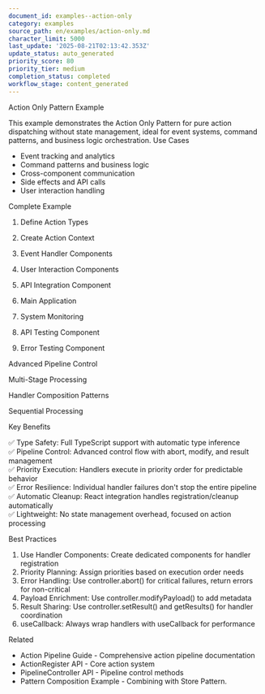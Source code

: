 ```yaml
---
document_id: examples--action-only
category: examples
source_path: en/examples/action-only.md
character_limit: 5000
last_update: '2025-08-21T02:13:42.353Z'
update_status: auto_generated
priority_score: 80
priority_tier: medium
completion_status: completed
workflow_stage: content_generated
---
```

Action Only Pattern Example

This example demonstrates the Action Only Pattern for pure action dispatching without state management, ideal for event systems, command patterns, and business logic orchestration. Use Cases

- Event tracking and analytics
- Command patterns and business logic
- Cross-component communication
- Side effects and API calls
- User interaction handling

Complete Example

1. Define Action Types

2. Create Action Context

3. Event Handler Components

4. User Interaction Components

5. API Integration Component

6. Main Application

7. System Monitoring

8. API Testing Component

9. Error Testing Component

Advanced Pipeline Control

Multi-Stage Processing

Handler Composition Patterns

Sequential Processing

Key Benefits

✅ Type Safety: Full TypeScript support with automatic type inference  
✅ Pipeline Control: Advanced control flow with abort, modify, and result management  
✅ Priority Execution: Handlers execute in priority order for predictable behavior  
✅ Error Resilience: Individual handler failures don't stop the entire pipeline  
✅ Automatic Cleanup: React integration handles registration/cleanup automatically  
✅ Lightweight: No state management overhead, focused on action processing

Best Practices

1. Use Handler Components: Create dedicated components for handler registration
2. Priority Planning: Assign priorities based on execution order needs
3. Error Handling: Use controller.abort() for critical failures, return errors for non-critical
4. Payload Enrichment: Use controller.modifyPayload() to add metadata
5. Result Sharing: Use controller.setResult() and getResults() for handler coordination
6. useCallback: Always wrap handlers with useCallback for performance

Related

- Action Pipeline Guide - Comprehensive action pipeline documentation
- ActionRegister API - Core action system
- PipelineController API - Pipeline control methods
- Pattern Composition Example - Combining with Store Pattern.

